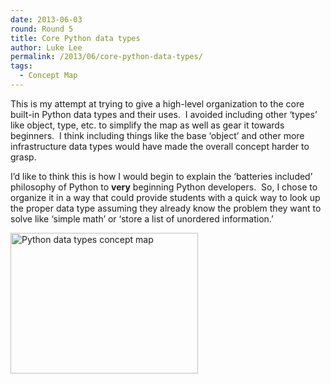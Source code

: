 ```yaml
---
date: 2013-06-03
round: Round 5
title: Core Python data types
author: Luke Lee
permalink: /2013/06/core-python-data-types/
tags:
  - Concept Map
---
```

This is my attempt at trying to give a high-level organization to the core built-in Python data types and their uses.  I avoided including other &#8216;types&#8217; like object, type, etc. to simplify the map as well as gear it towards beginners.  I think including things like the base &#8216;object&#8217; and other more infrastructure data types would have made the overall concept harder to grasp.

I&#8217;d like to think this is how I would begin to explain the &#8216;batteries included&#8217; philosophy of Python to **very** beginning Python developers.  So, I chose to organize it in a way that could provide students with a quick way to look up the proper data type assuming they already know the problem they want to solve like &#8216;simple math&#8217; or &#8216;store a list of unordered information.&#8217;

[<img class="alignnone size-medium wp-image-2979" alt="Python data types concept map" src="http://teaching.software-carpentry.org/wp-content/uploads/2013/06/data_types_concept_map-300x225.jpg" width="300" height="225" />][1]

 [1]: http://teaching.software-carpentry.org/wp-content/uploads/2013/06/data_types_concept_map.jpg

